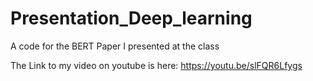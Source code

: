 # Presentation_Deep_learning
A code for the BERT Paper I presented at the class 

The Link to my video on youtube is here:
https://youtu.be/slFQR6Lfygs


